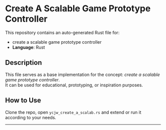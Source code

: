 # Create A Scalable Game Prototype Controller

This repository contains an auto-generated Rust file for:

- create a scalable game prototype controller
- **Language**: Rust

## Description

This file serves as a base implementation for the concept: *create a scalable game prototype controller*.  
It can be used for educational, prototyping, or inspiration purposes.

## How to Use

Clone the repo, open `ycjw_create_a_scalab.rs` and extend or run it according to your needs.

---


